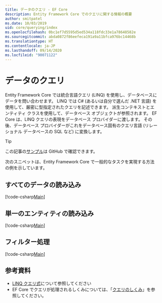 ```yaml
---
title: データのクエリ - EF Core
description: Entity Framework Core でのクエリに関する情報の概要
author: smitpatel
ms.date: 10/03/2019
uid: core/querying/index
ms.openlocfilehash: 0bc1ef7d5595d5ed534a118fdc33e1a78648582e
ms.sourcegitcommit: abda0872f86eefeca191a9a11bfca976bc14468b
ms.translationtype: HT
ms.contentlocale: ja-JP
ms.lasthandoff: 09/14/2020
ms.locfileid: "90071122"
---
```

# <a name="querying-data"></a>データのクエリ

Entity Framework Core では統合言語クエリ (LINQ) を使用し、データベースにデータを問い合わせます。 LINQ では C# (あるいは自分で選んだ .NET 言語) を使用して、厳密に型指定されたクエリを記述できます。 派生コンテキストとエンティティ クラスを使用して、データベース オブジェクトが参照されます。 EF Core は、LINQ クエリの表現をデータベース プロバイダーに渡します。 その後、データベース プロバイダーがこれをデータベース固有のクエリ言語 (リレーショナル データベースの SQL など) に変換します。

> [!TIP]
> この記事の[サンプル](https://github.com/dotnet/EntityFramework.Docs/tree/master/samples/core/Querying)は GitHub で確認できます。

次のスニペットは、Entity Framework Core で一般的なタスクを実現する方法の例を示しています。

## <a name="loading-all-data"></a>すべてのデータの読み込み

[!code-csharp[Main](../../../samples/core/Querying/Basics/Sample.cs#LoadingAllData)]

## <a name="loading-a-single-entity"></a>単一のエンティティの読み込み

[!code-csharp[Main](../../../samples/core/Querying/Basics/Sample.cs#LoadingSingleEntity)]

## <a name="filtering"></a>フィルター処理

[!code-csharp[Main](../../../samples/core/Querying/Basics/Sample.cs#Filtering)]

## <a name="further-readings"></a>参考資料

- [LINQ クエリ式](/dotnet/csharp/programming-guide/concepts/linq/basic-linq-query-operations)について参照してください
- EF Core でクエリが処理されるしくみについては、「[クエリのしくみ](xref:core/querying/how-query-works)」を参照してください。

